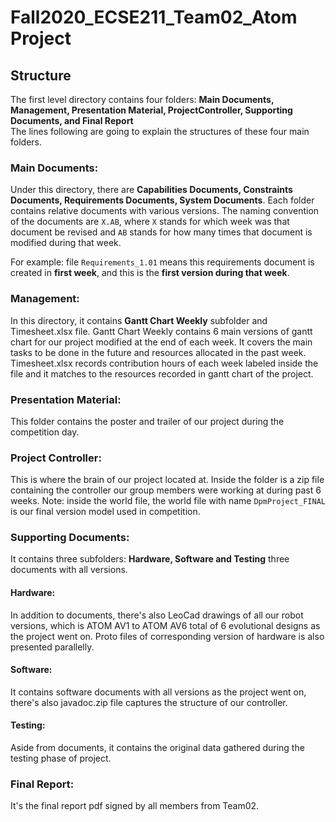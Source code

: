 # Fall2020_ECSE211_Team02_Atom Project
## Structure
The first level directory contains four folders: **Main Documents, Management, Presentation Material, ProjectController, Supporting Documents, and Final Report**  
The lines following are going to explain the structures of these four main folders.

### Main Documents:
Under this directory, there are **Capabilities Documents, Constraints Documents, Requirements Documents, System Documents**. Each folder contains relative documents with various versions. The naming convention of the documents are `X.AB`, where `X` stands for which week was that document be revised and `AB` stands for how many times that document is modified during that week.   

For example: file `Requirements_1.01` means this requirements document is created in **first week**, and this is the **first version during that week**.  
### Management:
In this directory, it contains **Gantt Chart Weekly** subfolder and Timesheet.xlsx file.
Gantt Chart Weekly contains 6 main versions of gantt chart for our project modified at the end of each week. It covers the main tasks to be done in the future and resources allocated in the past week.  
Timesheet.xlsx records contribution hours of each week labeled inside the file and it matches to the resources recorded in gantt chart of the project.
### Presentation Material:
This folder contains the poster and trailer of our project during the competition day.
### Project Controller:
This is where the brain of our project located at. Inside the folder is a zip file containing the controller our group members were working at during past 6 weeks.
Note: inside the world file, the world file with name `DpmProject_FINAL` is our final version model used in competition.
### Supporting Documents:
It contains three subfolders: **Hardware, Software and Testing** three documents with all versions.
#### Hardware:
In addition to documents, there's also LeoCad drawings of all our robot versions, which is ATOM AV1 to ATOM AV6 total of 6 evolutional designs as the project went on. Proto files of corresponding version of hardware is also presented parallelly. 
#### Software:
It contains software documents with all versions as the project went on, there's also javadoc.zip file captures the structure of our controller.
#### Testing:
Aside from documents, it contains the original data gathered during the testing phase of project.
### Final Report:
It's the final report pdf signed by all members from Team02.
